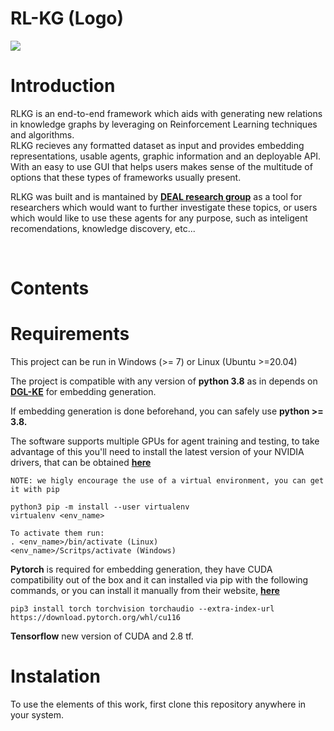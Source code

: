 # RL-KG (Logo)

<p><img src="https://img.shields.io/badge/Python-3.8-blue"></p>

# Introduction

RLKG is an end-to-end framework which aids with generating new relations in knowledge graphs by leveraging on Reinforcement Learning techniques and algorithms.  
RLKG recieves any formatted dataset as input and provides embedding representations, usable agents, graphic information and an deployable API.  
With an easy to use GUI that helps users makes sense of the multitude of options that these types of frameworks usually present.  

RLKG was built and is mantained by [**DEAL research group**](https://deal.us.es/) as a tool for researchers which would want to further investigate these topics, or users which would like to use these agents for any purpose, such as inteligent recomendations, knowledge discovery, etc...

<br>  

# Contents


# Requirements
This project can be run in Windows (>= 7) or Linux (Ubuntu >=20.04)

The project is compatible with any version of **python 3.8** as in depends on [**DGL-KE**](https://aws-dglke.readthedocs.io/en/latest/) for embedding generation.  

If embedding generation is done beforehand, you can safely use **python >= 3.8.**

The software supports multiple GPUs for agent training and testing, to take advantage of this you'll need to install the latest version of your NVIDIA drivers, that can be obtained [**here**](https://www.nvidia.es/Download/index.aspx)


```
NOTE: we higly encourage the use of a virtual environment, you can get it with pip

python3 pip -m install --user virtualenv
virtualenv <env_name> 

To activate them run:
. <env_name>/bin/activate (Linux)
<env_name>/Scritps/activate (Windows)

```

**Pytorch** is required for embedding generation, they have CUDA compatibility out of the box and it can installed via pip with the following commands, or you can install it manually from their website, [**here**](https://pytorch.org/get-started/locally/)

`pip3 install torch torchvision torchaudio --extra-index-url https://download.pytorch.org/whl/cu116`

**Tensorflow** 
new version of CUDA and 2.8 tf.

# Instalation

To use the elements of this work, first clone this repository anywhere in your system.